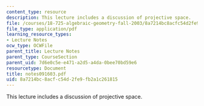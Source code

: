 ```yaml
---
content_type: resource
description: This lecture includes a discussion of projective space.
file: /courses/18-725-algebraic-geometry-fall-2003/8a7214bc8acfc54d2fe9fb2a1c261815_notes091603.pdf
file_type: application/pdf
learning_resource_types:
- Lecture Notes
ocw_type: OCWFile
parent_title: Lecture Notes
parent_type: CourseSection
parent_uid: 7d6e0c5e-e471-a2d5-a4da-0bee70bd59e6
resourcetype: Document
title: notes091603.pdf
uid: 8a7214bc-8acf-c54d-2fe9-fb2a1c261815
---
```

This lecture includes a discussion of projective space.

